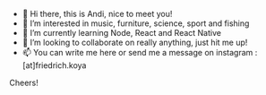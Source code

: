 - 👋 Hi there, this is Andi, nice to meet you!
- 👀 I’m interested in music, furniture, science, sport and fishing
- 🌱 I’m currently learning Node, React and React Native
- 💞️ I’m looking to collaborate on really anything, just hit me up!
- 📫 You can write me here or send me a message on instagram : [at]friedrich.koya

Cheers!
